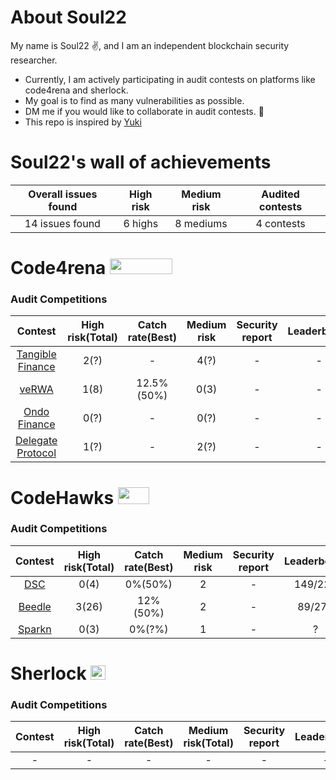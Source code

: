 # About Soul22
My name is Soul22 :v:, and I am an independent blockchain security researcher.

- Currently, I am actively participating in audit contests on platforms like code4rena and sherlock.
- My goal is to find as many vulnerabilities as possible. 
- DM me if you would like to collaborate in audit contests.  :two_men_holding_hands:
- This repo is inspired by [Yuki](https://github.com/SilentYuki)

# Soul22's wall of achievements

| Overall issues found | High risk | Medium risk | Audited contests |
|:--:|:--:|:--:|:--:|
| 14 issues found | 6 highs | 8 mediums | 4 contests |


# Code4rena <img src="https://code4rena.com/logos/c4-logo.svg" width=100 height=25>

### Audit Competitions
| Contest | High risk(Total) | Catch rate(Best) | Medium risk | Security report | Leaderboard |
|:--:|:--:|:--:|:--:|:--:|:--:|
| [Tangible Finance](https://code4rena.com/contests/2023-08-tangible-caviar#top) | 2(?)   | - | 4(?)  | - | - | - | 
| [veRWA](https://code4rena.com/contests/2023-08-verwa#top) | 1(8)  | 12.5%(50%) | 0(3)   | - | - | - |
| [Ondo Finance](https://code4rena.com/contests/2023-09-ondo-finance#top) | 0(?)   | - | 0(?)   | - | - | - |
| [Delegate Protocol](https://code4rena.com/contests/2023-09-delegate#top) | 1(?)   | - | 2(?)   | - | - | - |







# CodeHawks <img src="https://res.cloudinary.com/droqoz7lg/image/upload/v1689080263/snhkgvtsidryjdtx0pce.png" width=50 height=27>

### Audit Competitions
| Contest | High risk(Total) | Catch rate(Best) | Medium risk | Security report | Leaderboard |
|:--:|:--:|:--:|:--:|:--:|:--:|
| [DSC](https://www.codehawks.com/contests/cljx3b9390009liqwuedkn0m0) | 0(4) | 0%(50%) | 2 | - | 149/229 | 
| [Beedle](https://www.codehawks.com/contests/clkbo1fa20009jr08nyyf9wbx) | 3(26) | 12%(50%) | 2| -  | 89/276	 |
| [Sparkn](https://www.codehawks.com/contests/cllcnja1h0001lc08z7w0orxx) | 0(3) | 0%(?%) | 1| -  | ?	 |



# Sherlock <img src="https://audits.sherlock.xyz/_next/static/media/sherlock_logo.dc2b3290.svg" width=24 height=23.5>

### Audit Competitions
| Contest | High risk(Total) | Catch rate(Best) | Medium risk(Total) | Security report | Leaderboard |
|:--:|:--:|:--:|:--:|:--:|:--:|
| - | - | - | - | - | - | - |
